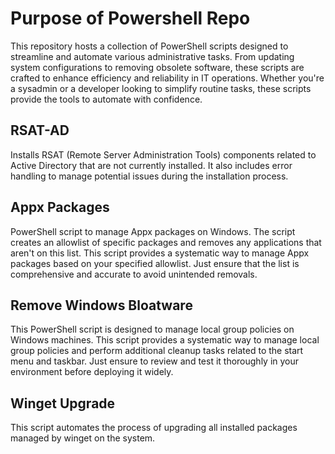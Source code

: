 <h1>Purpose of Powershell Repo</h1>

This repository hosts a collection of PowerShell scripts designed to streamline and automate various administrative tasks. From updating system configurations to removing obsolete software, these scripts are crafted 
to enhance efficiency and reliability in IT operations. Whether you're a sysadmin or a developer looking to simplify routine tasks, these scripts provide the tools to automate with confidence.

<h2>RSAT-AD</h2>
 
Installs RSAT (Remote Server Administration Tools) components related to Active Directory that are not currently installed. It also includes error handling to manage potential issues during the installation process.

<h2>Appx Packages</h2>

PowerShell script to manage Appx packages on Windows. The script creates an allowlist of specific packages and removes any applications that aren't on this list.
This script provides a systematic way to manage Appx packages based on your specified allowlist. Just ensure that the list is comprehensive and accurate to avoid unintended removals.

<h2>Remove Windows Bloatware</h2>

This PowerShell script is designed to manage local group policies on Windows machines.
This script provides a systematic way to manage local group policies and perform additional cleanup tasks related to the start menu and taskbar. Just ensure to review and test it thoroughly in your environment before deploying it widely.

<h2>Winget Upgrade</h2>

This script automates the process of upgrading all installed packages managed by winget on the system.

